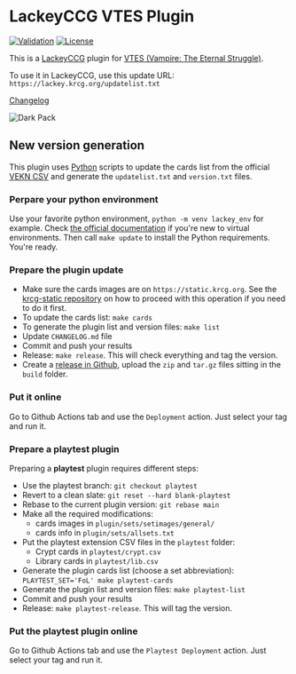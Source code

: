 # LackeyCCG VTES Plugin

[![Validation](https://github.com/lionel-panhaleux/vtes-lackeyccg-plugin/workflows/Test/badge.svg)](https://github.com/lionel-panhaleux/vtes-lackeyccg-plugin/actions)
[![License](https://img.shields.io/badge/License-MIT-blue)](https://opensource.org/licenses/MIT)

This is a [LackeyCCG](https://lackeyccg.com) plugin for
[VTES (Vampire: The Eternal Struggle)](https://www.blackchantry.com/products/what-is-vampire-the-eternal-struggle/).

To use it in LackeyCCG, use this update URL: `https://lackey.krcg.org/updatelist.txt`

[Changelog](CHANGELOG.md)

![Dark Pack](https://raw.githubusercontent.com/lionel-panhaleux/krcg/master/dark-pack.png)

## New version generation

This plugin uses [Python](https://python.org) scripts to update the cards list
from the official [VEKN CSV](https://www.vekn.net/card-lists)
and generate the `updatelist.txt` and `version.txt` files.

### Perpare your python environment

Use your favorite python environment, `python -m venv lackey_env` for example. Check
[the official documentation](https://docs.python.org/3/library/venv.html#how-venvs-work)
if you're new to virtual environments.
Then call `make update` to install the Python requirements. You're ready.

### Prepare the plugin update

- Make sure the cards images are on `https://static.krcg.org`.
  See the [krcg-static repository](https://github.com/lionel-panhaleux/krcg-static) on how to proceed with this operation if you need to do it first.
- To update the cards list: `make cards`
- To generate the plugin list and version files: `make list`
- Update `CHANGELOG.md` file
- Commit and push your results
- Release: `make release`. This will check everything and tag the version.
- Create a [release in Github](https://docs.github.com/en/repositories/releasing-projects-on-github/about-releases), upload the `zip` and `tar.gz` files sitting in the `build` folder.

### Put it online

Go to Github Actions tab and use the `Deployment` action. Just select your tag and run it.

### Prepare a playtest plugin

Preparing a **playtest** plugin requires different steps:

- Use the playtest branch: `git checkout playtest`
- Revert to a clean slate: `git reset --hard blank-playtest`
- Rebase to the current plugin version: `git rebase main`
- Make all the required modifications:
  * cards images in `plugin/sets/setimages/general/`
  * cards info in `plugin/sets/allsets.txt`
- Put the playtest extension CSV files in the `playtest` folder:
  * Crypt cards in `playtest/crypt.csv`
  * Library cards in `playtest/lib.csv`
- Generate the plugin cards list (choose a set abbreviation): `PLAYTEST_SET='FoL' make playtest-cards`
- Generate the plugin list and version files: `make playtest-list`
- Commit and push your results
- Release: `make playtest-release`. This will tag the version.

### Put the playtest plugin online

Go to Github Actions tab and use the `Playtest Deployment` action. Just select your tag and run it.
